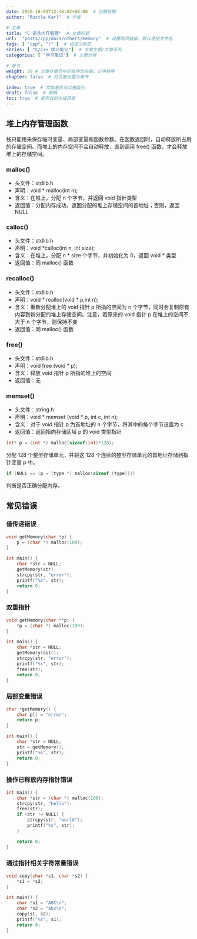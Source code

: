 ```yaml
---
date: 2020-10-09T12:48:02+08:00  # 创建日期
author: "Rustle Karl"  # 作者

# 文章
title: "C 语言内存管理"  # 文章标题
url:  "posts/cpp/docs/others/memory"  # 设置网页链接，默认使用文件名
tags: [ "cpp", "c" ]  # 自定义标签
series: [ "C/C++ 学习笔记"]  # 文章主题/文章系列
categories: [ "学习笔记"]  # 文章分类

# 章节
weight: 20 # 文章在章节中的排序优先级，正序排序
chapter: false  # 将页面设置为章节

index: true  # 文章是否可以被索引
draft: false  # 草稿
toc: true  # 是否自动生成目录
---
```


## 堆上内存管理函数

栈只能用来保存临时变量、局部变量和函数参数。在函数返回时，自动释放所占用的存储空间。而堆上的内存空间不会自动释放，直到调用 free() 函数，才会释放堆上的存储空间。

### malloc()

- 头文件：stdlib.h
- 声明：void * malloc(int n);
- 含义：在堆上，分配 n 个字节，并返回 void 指针类型
- 返回值：分配内存成功，返回分配的堆上存储空间的首地址；否则，返回 NULL

### calloc()

- 头文件：stdlib.h
- 声明：void *calloc(int n, int size);
- 含义：在堆上，分配 n * size 个字节，并初始化为 0，返回 void * 类型
- 返回值：同 malloc() 函数

### recalloc()

- 头文件：stdlib.h
- 声明：void * realloc(void * p,int n);
- 含义：重新分配堆上的 void 指针 p 所指的空间为 n 个字节，同时会复制原有内容到新分配的堆上存储空间。注意，若原来的 void 指针 p 在堆上的空间不大于 n 个字节，则保持不变
- 返回值：同 malloc() 函数

### free()

- 头文件：stdlib.h
- 声明：void  free (void * p);
- 含义：释放 void 指针 p 所指的堆上的空间
- 返回值：无

### memset()

- 头文件：string.h
- 声明：void * memset (void * p, int c, int n);
- 含义：对于 void 指针 p 为首地址的 n 个字节，将其中的每个字节设置为 c
- 返回值：返回指向存储区域 p 的 void 类型指针

```c
int* p = (int *) malloc(sizeof(int)*128);
```

分配 128 个整型存储单元，并将这 128 个连续的整型存储单元的首地址存储到指针变量 p 中。


```c
if (NULL == (p = (type *) malloc(sizeof (type)))) 
```

判断是否正确分配内存。

## 常见错误

### 值传递错误

```c
void getMemory(char *p) {
    p = (char *) malloc(100);
}

int main() {
    char *str = NULL;
    getMemory(str);
    strcpy(str, "error");
    printf("%s", str);
    return 0;
}
```

### 双重指针

```c
void getMemory(char **p) {
    *p = (char *) malloc(100);
}

int main() {
    char *str = NULL;
    getMemory(&str);
    strcpy(str, "error");
    printf("%s", str);
    free(str);
    return 0;
}
```

### 局部变量错误

```c
char *getMemory() {
    char p[] = "error";
    return p;
}

int main() {
    char *str = NULL;
    str = getMemory();
    printf("%s", str);
    return 0;
}
```

### 操作已释放内存指针错误

```c
int main() {
    char *str = (char *) malloc(100);
    strcpy(str, "hello");
    free(str);
    if (str != NULL) {
        strcpy(str, "world");
        printf("%s", str);
    }

    return 0;
}
```

### 通过指针相关字符常量错误

```c
void copy(char *s1, char *s2) {
    *s1 = *s2;
}

int main() {
    char *s1 = "ABC\n";
    char *s2 = "abc\n";
    copy(s1, s2);
    printf("%s", s1);
    return 0;
}
```
